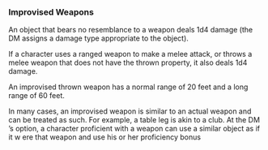 ### Improvised Weapons

An object that bears no resemblance to a weapon deals 1d4 damage (the DM assigns a damage type appropriate to the object).

If a character uses a ranged weapon to make a melee attack, or throws a melee weapon that does not have the thrown property, it also deals 1d4 damage.

An improvised thrown weapon has a normal range of 20 feet and a long range of 60 feet.

In many cases, an improvised weapon is similar to an actual weapon and can be treated as such. For example, a table leg is akin to a club. At the DM ’s option, a character proficient with a weapon can use a similar object as if it w ere that weapon and use his or her proficiency bonus